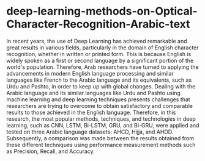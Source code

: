 # deep-learning-methods-on-Optical-Character-Recognition-Arabic-text
In recent years, the use of Deep Learning has achieved remarkable and great results in various fields, particularly in the domain of English character recognition, whether in written or printed form. This is because English is widely spoken as a first or second language by a significant portion of the world's population. Therefore, Arab researchers have turned to applying the advancements in modern English language processing and similar languages like French to the Arabic language and its equivalents, such as Urdu and Pashto, in order to keep up with global changes. Dealing with the Arabic language and its similar languages like Urdu and Pashto using machine learning and deep learning techniques presents challenges that researchers are trying to overcome to obtain satisfactory and comparable results to those achieved in the English language. Therefore, in this research, the most popular methods, techniques, and technologies in deep learning, such as CNN, LSTM, Bi-LSTM, GRU, and Bi-GRU, were applied and tested on three Arabic language datasets: AHCD, Hijja, and AHDD. Subsequently, a comparison was made between the results obtained from these different techniques using performance measurement methods such as Precision, Recall, and Accuracy. 
